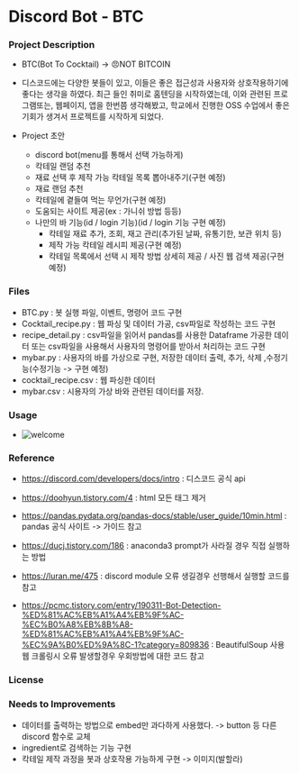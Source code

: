 # Discord Bot - BTC

### Project Description
- BTC(Bot To Cocktail) -> 😠NOT BITCOIN
- 디스코드에는 다양한 봇들이 있고, 이들은 좋은 접근성과 사용자와 상호작용하기에 좋다는 생각을 하였다. 최근 들인 취미로 홈텐딩을 시작하였는데, 이와 관련된 프로그램또는, 웹페이지, 앱을 한번쯤 생각해봤고, 학교에서 진행한 OSS 수업에서 좋은 기회가 생겨서 프로젝트를 시작하게 되었다.

- Project 초안 
    - discord bot(menu를 통해서 선택 가능하게)
    - 칵테일 랜덤 추천
    - 재료 선택 후 제작 가능 칵테일 목록 뽑아내주기(구현 예정)
    - 재료 랜덤 추천
    - 칵테일에 곁들여 먹는 무언가(구현 예정)
    - 도움되는 사이트 제공(ex : 가니쉬 방법 등등)
    - 나만의 바 기능(id / login 기능)(id / login 기능 구현 예정)
        - 칵테일 재료 추가, 조회, 재고 관리(추가된 날짜, 유통기한, 보관 위치 등)
        - 제작 가능 칵테일 레시피 제공(구현 예정)
        - 칵테일 목록에서 선택 시 제작 방법 상세히 제공 / 사진 웹 검색 제공(구현 예정)

### Files
- BTC.py : 봇 실행 파일, 이벤트, 명령어 코드 구현
- Cocktail_recipe.py : 웹 파싱 및 데이터 가공, csv파일로 작성하는 코드 구현
- recipe_detail.py : csv파일을 읽어서 pandas를 사용한 Dataframe 가공한 데이터 또는 csv파일을 사용해서 사용자의 명령어를 받아서 처리하는 코드 구현
- mybar.py : 사용자의 바를 가상으로 구현, 저장한 데이터 출력, 추가, 삭제 ,수정기능(수정기능 -> 구현 예정)
- cocktail_recipe.csv : 웹 파싱한 데이터
- mybar.csv : 시용자의 가상 바와 관련된 데이터를 저장.

### Usage
- ![welcome](.img/welcome.png)


### Reference
- https://discord.com/developers/docs/intro : 디스코드 공식 api
- https://doohyun.tistory.com/4 : html 모든 태그 제거 
- https://pandas.pydata.org/pandas-docs/stable/user_guide/10min.html : pandas 공식 사이트 -> 가이드 참고

- https://ducj.tistory.com/186 : anaconda3 prompt가 사라질 경우 직접 실행하는 방법
- https://luran.me/475 : discord module 오류 생길경우 선행해서 실행할 코드를 참고
- https://pcmc.tistory.com/entry/190311-Bot-Detection-%ED%81%AC%EB%A1%A4%EB%9F%AC-%EC%B0%A8%EB%8B%A8-%ED%81%AC%EB%A1%A4%EB%9F%AC-%EC%9A%B0%ED%9A%8C-1?category=809836 : BeautifulSoup 사용 웹 크롤링시 오류 발생할경우 우회방법에 대한 코드 참고

### License


### Needs to Improvements
- 데이터를 출력하는 방법으로 embed만 과다하게 사용했다. -> button 등 다른 discord 함수로 교체
- ingredient로 검색하는 기능 구현
- 칵테일 제작 과정을 봇과 상호작용 가능하게 구현 -> 이미지(발할라)
